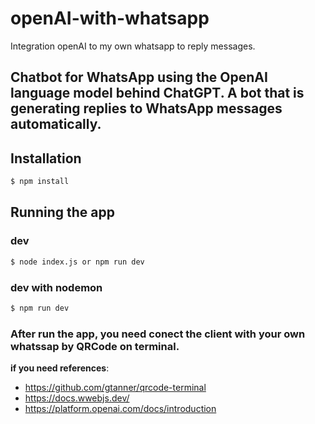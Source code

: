 # openAI-with-whatsapp
Integration openAI to my own whatsapp to reply messages.

## Chatbot for WhatsApp using the OpenAI language model behind ChatGPT. A bot that is generating replies to WhatsApp messages automatically.

## Installation

```bash
$ npm install
```

## Running the app

### dev

```bash
$ node index.js or npm run dev
```
### dev with nodemon
```bash
$ npm run dev
```

### After run the app, you need conect the client with your own whatssap by QRCode on terminal.

**if you need references**: 

 - https://github.com/gtanner/qrcode-terminal
 - https://docs.wwebjs.dev/
 - https://platform.openai.com/docs/introduction
